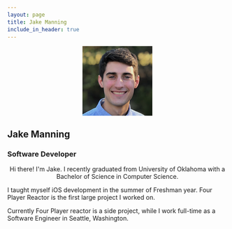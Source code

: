 ```yaml
---
layout: page
title: Jake Manning
include_in_header: true
---
```


<img src="../assets/profile.png" style="display:block;margin: 0 auto">

## Jake Manning
### Software Developer

<p style="text-align: center;">
Hi there! I'm Jake. I recently graduated from University of Oklahoma with a Bachelor of Science in Computer Science.

I taught myself iOS development in the summer of Freshman year. Four Player Reactor is the first large project I worked on.

Currently Four Player reactor is a side project, while I work full-time as a Software Engineer in Seattle, Washington.
</p>